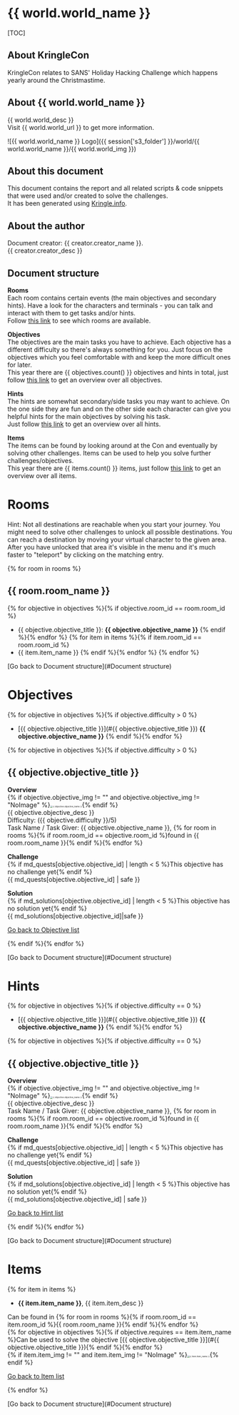 # {{ world.world_name }}

[TOC]

## About KringleCon

KringleCon relates to SANS' Holiday Hacking Challenge which happens yearly around the Christmastime.

## About {{ world.world_name }}

{{ world.world_desc }}  
Visit {{ world.world_url }} to get more information.

![{{ world.world_name }} Logo]({{ session['s3_folder'] }}/world/{{ world.world_name }}/{{ world.world_img }})

## About this document

This document contains the report and all related scripts & code snippets that were used and/or created to solve the challenges.  
It has been generated using [Kringle.info](https://kringle.info).

## About the author

Document creator: {{ creator.creator_name }}.  
{{ creator.creator_desc }}

## Document structure

**Rooms**   
Each room contains certain events (the main objectives and secondary hints). Have a look for the characters and terminals - you can talk and interact with them to get tasks and/or hints.  
Follow [this link](#Rooms) to see which rooms are available.

**Objectives**   
The objectives are the main tasks you have to achieve. Each objective has a different difficulty so there's always something for you. Just focus on the objectives which you feel comfortable with and keep the more difficult ones for later.  
This year there are {{ objectives.count() }} objectives and hints in total, just follow [this link](#Objectives) to get an overview over all objectives.

**Hints**   
The hints are somewhat secondary/side tasks you may want to achieve. On the one side they are fun and on the other side each character can give you helpful hints for the main objectives by solving his task.  
Just follow [this link](#Hints) to get an overview over all hints.

**Items**   
The items can be found by looking around at the Con and eventually by solving other challenges. Items can be used to help you solve further challenges/objectives.  
This year there are {{ items.count() }} items, just follow [this link](#Items) to get an overview over all items.

# Rooms

Hint: Not all destinations are reachable when you start your journey. You might need to solve other challenges to unlock all possible destinations. You can reach a destination by moving your virtual character to the given area. After you have unlocked that area it's visible in the menu and it's much faster to "teleport" by clicking on the matching entry.

{% for room in rooms %}
## {{ room.room_name }}

{% for objective in objectives %}{% if objective.room_id == room.room_id %}
* {{ objective.objective_title }}: **{{ objective.objective_name }}**
{% endif %}{% endfor %}
{% for item in items %}{% if item.room_id == room.room_id %}
* {{ item.item_name }}
{% endif %}{% endfor %}
{% endfor %}

[Go back to Document structure](#Document structure)

# Objectives

{% for objective in objectives %}{% if objective.difficulty > 0 %}
* [{{ objective.objective_title }}](#{{ objective.objective_title }}) **{{ objective.objective_name }}** 
{% endif %}{% endfor %}

{% for objective in objectives %}{% if objective.difficulty > 0 %}
## {{ objective.objective_title }}

**Overview**   
{% if objective.objective_img != "" and objective.objective_img != "NoImage" %}<img src="{{ session['s3_folder'] }}/world/{{ world.world_name }}/{{ objective.objective_img }}" alt="{{ objective.objective_name }}" style="zoom: 33%;" />{% endif %}  
{{ objective.objective_desc }}  
Difficulty: ({{ objective.difficulty }}/5)   
Task Name / Task Giver: {{ objective.objective_name }}, {% for room in rooms %}{% if room.room_id == objective.room_id %}found in {{ room.room_name }}{% endif %}{% endfor %}   

**Challenge**   
{% if md_quests[objective.objective_id] | length < 5 %}This objective has no challenge yet{% endif %}   
{{ md_quests[objective.objective_id] | safe }}   

**Solution**   
{% if md_solutions[objective.objective_id] | length < 5 %}This objective has no solution yet{% endif %}   
{{ md_solutions[objective.objective_id]|safe }}

[Go back to Objective list](#Objectives)

{% endif %}{% endfor %}

[Go back to Document structure](#Document structure)

# Hints

{% for objective in objectives %}{% if objective.difficulty == 0 %}
* [{{ objective.objective_title }}](#{{ objective.objective_title }}) **{{ objective.objective_name }}** 
{% endif %}{% endfor %}

{% for objective in objectives %}{% if objective.difficulty == 0 %}
## {{ objective.objective_title }}

**Overview**  
{% if objective.objective_img != "" and objective.objective_img != "NoImage" %}<img src="{{ session['s3_folder'] }}/world/{{ world.world_name }}/{{ objective.objective_img }}" alt="{{ objective.objective_name }}" style="zoom: 33%;" />{% endif %}  
{{ objective.objective_desc }}  
Task Name / Task Giver: {{ objective.objective_name }}, {% for room in rooms %}{% if room.room_id == objective.room_id %}found in {{ room.room_name }}{% endif %}{% endfor %}   

**Challenge**   
{% if md_quests[objective.objective_id] | length < 5 %}This objective has no challenge yet{% endif %}   
{{ md_quests[objective.objective_id] | safe }}   

**Solution**   
{% if md_solutions[objective.objective_id] | length < 5 %}This objective has no solution yet{% endif %}   
{{ md_solutions[objective.objective_id] | safe }}

[Go back to Hint list](#Hints)

{% endif %}{% endfor %}

[Go back to Document structure](#Document structure)

# Items

{% for item in items %}
* **{{ item.item_name }}**, {{ item.item_desc }}

Can be found in {% for room in rooms %}{% if room.room_id == item.room_id %}{{ room.room_name }}{% endif %}{% endfor %}   
{% for objective in objectives %}{% if objective.requires == item.item_name %}Can be used to solve the objective [{{ objective.objective_title }}](#{{ objective.objective_title }}){% endif %}{% endfor %}   
{% if item.item_img != "" and item.item_img != "NoImage" %}<img src="{{ session['s3_folder'] }}/world/{{ world.world_name }}/{{ item.item_img }}" alt="{{ item.item_name }}" style="zoom: 33%;" />{% endif %}

[Go back to Item list](#Items)

{% endfor %}

[Go back to Document structure](#Document structure)
